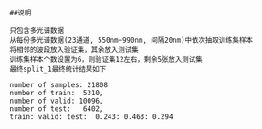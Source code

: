     ##说明

    只包含多光谱数据
    从每份多光谱数据(23通道, 550nm~990nm, 间隔20nm)中依次抽取训练集样本
    将相邻的波段放入验证集，其余放入测试集
    训练集样本个数设置为6，则验证集12左右，剩余5张放入测试集
    最终split_1最终统计结果如下

    number of samples: 21808
    number of train:  5310, 
    number of valid: 10096, 
    number of test:   6402, 
    train: valid: test:  0.243: 0.463: 0.294

